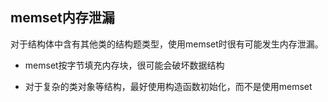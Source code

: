 ## memset内存泄漏

对于结构体中含有其他类的结构题类型，使用memset时很有可能发生内存泄漏。

* memset按字节填充内存块，很可能会破坏数据结构

* 对于复杂的类对象等结构，最好使用构造函数初始化，而不是使用memset